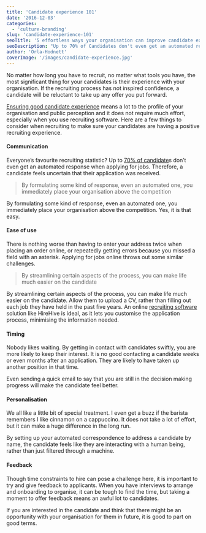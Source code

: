 ```yaml
---
title: 'Candidate experience 101'
date: '2016-12-03'
categories:
  - 'culture-branding'
slug: 'candidate-experience-101'
seoTitle: '5 effortless ways your organisation can improve candidate experience'
seoDescription: "Up to 70% of Candidates don't even get an automated response when applying for jobs. Don't be a black sheep. Improve Candidate Experience with our 5 tips."
author: 'Orla-Hodnett'
coverImage: '/images/candidate-experience.jpg'
---
```


No matter how long you have to recruit, no matter what tools you have, the most significant thing for your candidates is their experience with your organisation. If the recruiting process has not inspired confidence, a candidate will be reluctant to take up any offer you put forward.

[Ensuring good candidate experience](http://hirehive.io/blog/good-candidate-experience-secret-happy-hire/) means a lot to the profile of your organisation and public perception and it does not require much effort, especially when you use recruiting software. Here are a few things to consider when recruiting to make sure your candidates are having a positive recruiting experience.

#### **Communication**

Everyone’s favourite recruiting statistic? Up to [70% of candidate](http://hirehive.io/blog/candidate-experience-successful-hire/)s don’t even get an automated response when applying for jobs. Therefore, a candidate feels uncertain that their application was received.

> By formulating some kind of response, even an automated one, you immediately place your organisation above the competition

By formulating some kind of response, even an automated one, you immediately place your organisation above the competition. Yes, it is that easy.

#### **Ease of use**

There is nothing worse than having to enter your address twice when placing an order online, or repeatedly getting errors because you missed a field with an asterisk. Applying for jobs online throws out some similar challenges.

> By streamlining certain aspects of the process, you can make life much easier on the candidate

By streamlining certain aspects of the process, you can make life much easier on the candidate. Allow them to upload a CV, rather than filling out each job they have held in the past five years. An online [recruiting software](http://hirehive.io/blog/recruiting-software-help-better-hires/) solution like HireHive is ideal, as it lets you customise the application process, minimising the information needed.

#### **Timing**

Nobody likes waiting. By getting in contact with candidates swiftly, you are more likely to keep their interest. It is no good contacting a candidate weeks or even months after an application. They are likely to have taken up another position in that time.

Even sending a quick email to say that you are still in the decision making progress will make the candidate feel better.

#### **Personalisation**

We all like a little bit of special treatment. I even get a buzz if the barista remembers I like cinnamon on a cappuccino. It does not take a lot of effort, but it can make a huge difference in the long run.

By setting up your automated correspondence to address a candidate by name, the candidate feels like they are interacting with a human being, rather than just filtered through a machine.

#### **Feedback**

Though time constraints to hire can pose a challenge here, it is important to try and give feedback to applicants. When you have interviews to arrange and onboarding to organise, it can be tough to find the time, but taking a moment to offer feedback means an awful lot to candidates.

If you are interested in the candidate and think that there might be an opportunity with your organisation for them in future, it is good to part on good terms.
